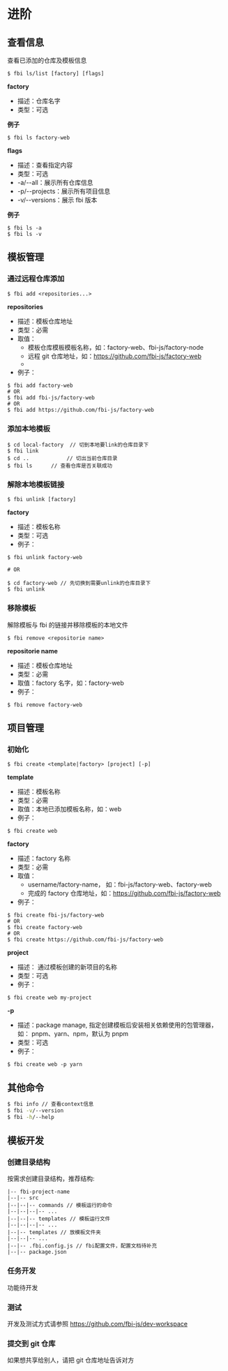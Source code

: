 # 进阶

## 查看信息

查看已添加的仓库及模板信息

```
$ fbi ls/list [factory] [flags]
```

**factory**

- 描述：仓库名字
- 类型：可选

**例子**

```
$ fbi ls factory-web
```

**flags**

- 描述：查看指定内容
- 类型：可选
- -a/--all：展示所有仓库信息
- -p/--projects：展示所有项目信息
- -v/--versions：展示 fbi 版本

**例子**

```
$ fbi ls -a
$ fbi ls -v
```

## 模板管理

### 通过远程仓库添加

```
$ fbi add <repositories...>
```

**repositories**

- 描述：模板仓库地址
- 类型：必需
- 取值：
  - 模板仓库模板模板名称，如：factory-web、fbi-js/factory-node
  - 远程 git 仓库地址，如：https://github.com/fbi-js/factory-web
  -
- 例子：

```
$ fbi add factory-web
# OR
$ fbi add fbi-js/factory-web
# OR
$ fbi add https://github.com/fbi-js/factory-web
```

### 添加本地模板

```
$ cd local-factory  // 切到本地要link的仓库目录下
$ fbi link
$ cd ..            // 切出当前仓库目录
$ fbi ls      // 查看仓库是否关联成功
```

### 解除本地模板链接

```
$ fbi unlink [factory]
```

**factory**

- 描述：模板名称
- 类型：可选
- 例子：

```
$ fbi unlink factory-web

# OR

$ cd factory-web // 先切换到需要unlink的仓库目录下
$ fbi unlink
```

### 移除模板

解除模板与 fbi 的链接并移除模板的本地文件

```
$ fbi remove <repositorie name>
```

**repositorie name**

- 描述：模板仓库地址
- 类型：必需
- 取值：factory 名字，如：factory-web
- 例子：

```
$ fbi remove factory-web
```

## 项目管理

### 初始化

```
$ fbi create <template|factory> [project] [-p]
```

**template**

- 描述：模板名称
- 类型：必需
- 取值：本地已添加模板名称，如：web
- 例子：

```shell
$ fbi create web
```

**factory**

- 描述：factory 名称
- 类型：必需
- 取值：
  - username/factory-name， 如：fbi-js/factory-web、factory-web
  - 完成的 factory 仓库地址，如：https://github.com/fbi-js/factory-web
- 例子：

```shell
$ fbi create fbi-js/factory-web
# OR
$ fbi create factory-web
# OR
$ fbi create https://github.com/fbi-js/factory-web
```

**project**

- 描述： 通过模板创建的新项目的名称
- 类型：可选
- 例子：

```shell
$ fbi create web my-project
```

**-p**

- 描述：package manage, 指定创建模板后安装相关依赖使用的包管理器，如： pnpm、yarn、npm，默认为 pnpm
- 类型：可选
- 例子：

```shell
$ fbi create web -p yarn
```

## 其他命令

```bash
$ fbi info // 查看context信息
$ fbi -v/--version
$ fbi -h/--help
```

## 模板开发

### 创建目录结构

按需求创建目录结构，推荐结构:

```
|-- fbi-project-name
|--|-- src
|--|--|-- commands // 模板运行的命令
|--|--|--|-- ...
|--|--|-- templates // 模板运行文件
|--|--|--|-- ...
|--|-- templates // 放模板文件夹
|--|--|-- ...
|--|-- .fbi.config.js // fbi配置文件，配置文档待补充
|--|-- package.json
```

### 任务开发

功能待开发

### 测试

开发及测试方式请参照 <https://github.com/fbi-js/dev-workspace>

### 提交到 git 仓库

如果想共享给别人，请把 git 仓库地址告诉对方
